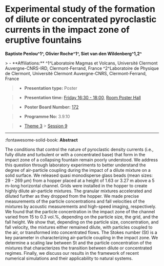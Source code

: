# Experimental study of the formation of dilute or concentrated pyroclastic currents in the impact zone of eruptive fountains

**Baptiste Penlou^1^, Olivier Roche^1^, Siet van den Wildenberg^1,2^**

<!-- more -->> - **Affiliations:** ^1^Laboratoire Magmas et Volcans, Université Clermont Auvergne-CNRS-IRD, Clermont-Ferrand, France ^2^Laboratoire de Physique de Clermont, Université Clermont Auvergne-CNRS, Clermont-Ferrand, France 

> - **Presentation type:** Poster

> - **Presentation time:** [Friday 16:30 - 18:00](../sessions_comparison.md#__tabbed_4_6), [Room Poster Hall](../maps_venue.md#__tabbed_1_1)

> - **Poster Board Number:** [172](../map_poster_boards.md#friday)

> - **Programme No:** 3.9.10

> - [Theme 3](../theme3.md) > [Session 9](../sessions/session-3-9.md)

--- 

:fontawesome-solid-book: **Abstract**

The conditions that control the nature of pyroclastic density currents (i.e., fully dilute and turbulent or with a concentrated base) that form in the impact zone of a collapsing fountain remain poorly understood. We address this question through laboratory experiments to better understand the degree of air-particle coupling during the impact of a dilute mixture on a solid surface. We released quasi monodisperse glass beads (mean sizes: 29 - 269 µm) from a hopper placed at a height of 1.63 or 3.27 m above a 5 m-long horizontal channel. Grids were installed in the hopper to create highly dilute air-particle mixtures. The granular mixtures accelerated and diluted further as they dropped from the hopper. We made precise measurements of the particle concentrations and fall velocities of the mixtures by acoustic measurements and high-speed imaging, respectively. We found that the particle concentration in the impact zone of the channel varied from 15 to 0.3 vol.%, depending on the particle size, the grid, and the fall height. We show that, depending on the particle size, concentration, and fall velocity, the mixtures either remained dilute, with particles coupled to the air, or transformed into concentrated flows. The Stokes number (St) is a key parameter in characterizing air-particle coupling in the impact zone. We determine a scaling law between St and the particle concentration of the mixtures that characterizes the transition between dilute or concentrated regimes. Finally, we discuss our results in the framework of recent numerical simulations and their applicability to natural systems.

